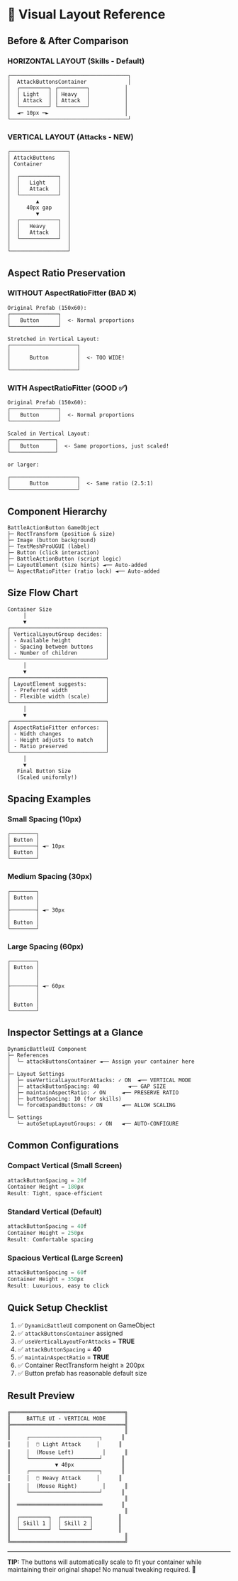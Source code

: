 # 🎨 Visual Layout Reference

## Before & After Comparison

### HORIZONTAL LAYOUT (Skills - Default)

```
┌─────────────────────────────────────┐
│  AttackButtonsContainer             │
│  ┌─────────┐ ┌─────────┐           │
│  │ Light   │ │ Heavy   │           │
│  │ Attack  │ │ Attack  │           │
│  └─────────┘ └─────────┘           │
│  ◄─ 10px ─►                        │
└─────────────────────────────────────┘
```

### VERTICAL LAYOUT (Attacks - NEW)

```
┌──────────────────┐
│ AttackButtons    │
│ Container        │
│                  │
│  ┌────────────┐  │
│  │   Light    │  │
│  │   Attack   │  │
│  └────────────┘  │
│        ▲         │
│     40px gap     │
│        ▼         │
│  ┌────────────┐  │
│  │   Heavy    │  │
│  │   Attack   │  │
│  └────────────┘  │
│                  │
└──────────────────┘
```

## Aspect Ratio Preservation

### WITHOUT AspectRatioFitter (BAD ❌)

```
Original Prefab (150x60):
┌───────────────┐
│   Button      │  <- Normal proportions
└───────────────┘

Stretched in Vertical Layout:
┌─────────────────────┐
│                     │
│      Button         │  <- TOO WIDE!
│                     │
└─────────────────────┘
```

### WITH AspectRatioFitter (GOOD ✅)

```
Original Prefab (150x60):
┌───────────────┐
│   Button      │  <- Normal proportions
└───────────────┘

Scaled in Vertical Layout:
┌──────────────┐
│   Button     │  <- Same proportions, just scaled!
└──────────────┘

or larger:

┌─────────────────────┐
│      Button         │  <- Same ratio (2.5:1)
└─────────────────────┘
```

## Component Hierarchy

```
BattleActionButton GameObject
├─ RectTransform (position & size)
├─ Image (button background)
├─ TextMeshProUGUI (label)
├─ Button (click interaction)
├─ BattleActionButton (script logic)
├─ LayoutElement (size hints) ◄── Auto-added
└─ AspectRatioFitter (ratio lock) ◄── Auto-added
```

## Size Flow Chart

```
Container Size
     │
     ▼
┌──────────────────────────────┐
│ VerticalLayoutGroup decides: │
│ - Available height           │
│ - Spacing between buttons    │
│ - Number of children         │
└──────────────────────────────┘
     │
     ▼
┌──────────────────────────────┐
│ LayoutElement suggests:      │
│ - Preferred width            │
│ - Flexible width (scale)     │
└──────────────────────────────┘
     │
     ▼
┌──────────────────────────────┐
│ AspectRatioFitter enforces:  │
│ - Width changes              │
│ - Height adjusts to match    │
│ - Ratio preserved            │
└──────────────────────────────┘
     │
     ▼
   Final Button Size
   (Scaled uniformly!)
```

## Spacing Examples

### Small Spacing (10px)

```
┌────────┐
│ Button │
├────────┤ ◄─ 10px
│ Button │
└────────┘
```

### Medium Spacing (30px)

```
┌────────┐
│ Button │
│        │
├────────┤ ◄─ 30px
│        │
│ Button │
└────────┘
```

### Large Spacing (60px)

```
┌────────┐
│ Button │
│        │
│        │
├────────┤ ◄─ 60px
│        │
│        │
│ Button │
└────────┘
```

## Inspector Settings at a Glance

```
DynamicBattleUI Component
├─ References
│  └─ attackButtonsContainer ◄── Assign your container here
│
├─ Layout Settings
│  ├─ useVerticalLayoutForAttacks: ✓ ON  ◄── VERTICAL MODE
│  ├─ attackButtonSpacing: 40         ◄── GAP SIZE
│  ├─ maintainAspectRatio: ✓ ON     ◄── PRESERVE RATIO
│  ├─ buttonSpacing: 10 (for skills)
│  └─ forceExpandButtons: ✓ ON      ◄── ALLOW SCALING
│
└─ Settings
   └─ autoSetupLayoutGroups: ✓ ON   ◄── AUTO-CONFIGURE
```

## Common Configurations

### Compact Vertical (Small Screen)

```csharp
attackButtonSpacing = 20f
Container Height = 180px
Result: Tight, space-efficient
```

### Standard Vertical (Default)

```csharp
attackButtonSpacing = 40f
Container Height = 250px
Result: Comfortable spacing
```

### Spacious Vertical (Large Screen)

```csharp
attackButtonSpacing = 60f
Container Height = 350px
Result: Luxurious, easy to click
```

## Quick Setup Checklist

1. ✅ `DynamicBattleUI` component on GameObject
2. ✅ `attackButtonsContainer` assigned
3. ✅ `useVerticalLayoutForAttacks` = **TRUE**
4. ✅ `attackButtonSpacing` = **40**
5. ✅ `maintainAspectRatio` = **TRUE**
6. ✅ Container RectTransform height ≥ 200px
7. ✅ Button prefab has reasonable default size

## Result Preview

```
╔════════════════════════════════════╗
║     BATTLE UI - VERTICAL MODE      ║
╠════════════════════════════════════╣
║                                    ║
║     ┌──────────────────────┐      ║
║     │  🖱️ Light Attack     │      ║
║     │  (Mouse Left)         │      ║
║     └──────────────────────┘      ║
║              ▼ 40px               ║
║     ┌──────────────────────┐      ║
║     │  🖱️ Heavy Attack     │      ║
║     │  (Mouse Right)        │      ║
║     └──────────────────────┘      ║
║                                    ║
║  ═══════════════════════════      ║
║                                    ║
║  ┌─────────┐  ┌─────────┐        ║
║  │ Skill 1 │  │ Skill 2 │        ║
║  └─────────┘  └─────────┘        ║
║                                    ║
╚════════════════════════════════════╝
```

---

**TIP:** The buttons will automatically scale to fit your container while maintaining their original shape! No manual tweaking required. 🎉
